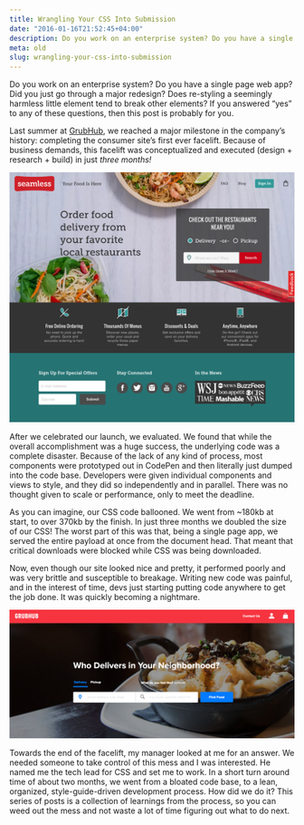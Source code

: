 ```yaml
---
title: Wrangling Your CSS Into Submission
date: "2016-01-16T21:52:45+04:00"
description: Do you work on an enterprise system? Do you have a single page web app? Did you just go through a major redesign? Does re-styling a seemingly harmless little element tend to break other elements? If you answered “yes” to any of these questions, then this post is probably for you.
meta: old
slug: wrangling-your-css-into-submission
---
```


Do you work on an enterprise system? Do you have a single page web app? Did you just go through a major redesign? Does re-styling a seemingly harmless little element tend to break other elements? If you answered “yes” to any of these questions, then this post is probably for you.

Last summer at [GrubHub](https://www.grubhub.com), we reached a major milestone in the company’s history: completing the consumer site’s first ever facelift. Because of business demands, this facelift was conceptualized and executed (design + research + build) in just _three months!_

![Seamless Homepage Post-Facelift](./SL_homepage.png)

After we celebrated our launch, we evaluated. We found that while the overall accomplishment was a huge success, the underlying code was a complete disaster. Because of the lack of any kind of process, most components were prototyped out in CodePen and then literally just dumped into the code base. Developers were given individual components and views to style, and they did so independently and in parallel. There was no thought given to scale or performance, only to meet the deadline.

As you can imagine, our CSS code ballooned. We went from ~180kb at start, to over 370kb by the finish. In just three months we doubled the size of our CSS! The worst part of this was that, being a single page app, we served the entire payload at once from the document head. That meant that critical downloads were blocked while CSS was being downloaded.

Now, even though our site looked nice and pretty, it performed poorly and was very brittle and susceptible to breakage. Writing new code was painful, and in the interest of time, devs just starting putting code anywhere to get the job done. It was quickly becoming a nightmare.

![GrubHub Homepage Post-Facelift](./GH_homepage.png)

Towards the end of the facelift, my manager looked at me for an answer. We needed someone to take control of this mess and I was interested. He named me the tech lead for CSS and set me to work. In a short turn around time of about two months, we went from a bloated code base, to a lean, organized, style-guide-driven development process. How did we do it? This series of posts is a collection of learnings from the process, so you can weed out the mess and not waste a lot of time figuring out what to do next.
